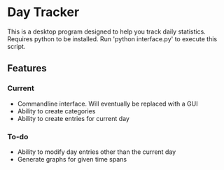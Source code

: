 # Day Tracker
This is a desktop program designed to help you track daily statistics. Requires python to be installed. Run 'python interface.py' to execute this script.

## Features
### Current
 * Commandline interface. Will eventually be replaced with a GUI
 * Ability to create categories
 * Ability to create entries for current day

### To-do
 * Ability to modify day entries other than the current day
 * Generate graphs for given time spans

